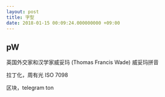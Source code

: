 ```yaml
---
layout: post
title: 字型
date: 2018-01-15 00:09:24.000000000 +09:00
---
```


## pW
英国外交家和汉学家威妥玛 (Thomas Francis Wade)  威妥玛拼音

拉丁化，周有光 ISO 7098

区块，telegram ton
